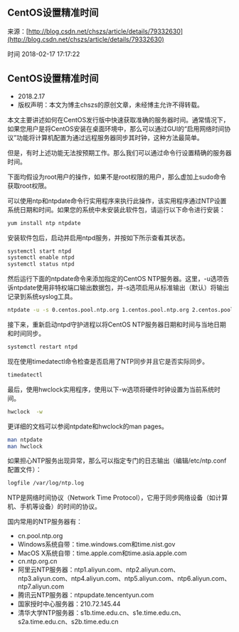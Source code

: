 ## CentOS设置精准时间

来源：[http://blog.csdn.net/chszs/article/details/79332630](http://blog.csdn.net/chszs/article/details/79332630)

时间 2018-02-17 17:17:22



## CentOS设置精准时间



* 2018.2.17
* 版权声明：本文为博主chszs的原创文章，未经博主允许不得转载。
  

本文主要讲述如何在CentOS发行版中快速获取准确的服务器时间。通常情况下，如果您用户是将CentOS安装在桌面环境中，那么可以通过GUI的“启用网络时间协议”功能将计算机配置为通过远程服务器同步其时钟，这种方法最简单。

但是，有时上述功能无法按预期工作。那么我们可以通过命令行设置精确的服务器时间。

下面均假设为root用户的操作，如果不是root权限的用户，那么虚加上sudo命令获取root权限。

可以使用ntp和ntpdate命令行实用程序来执行此操作，该实用程序通过NTP设置系统日期和时间。如果您的系统中未安装此软件包，请运行以下命令进行安装：

```sh
yum install ntp ntpdate
```

安装软件包后，启动并启用ntpd服务，并按如下所示查看其状态。

```sh
systemctl start ntpd
systemctl enable ntpd
systemctl status ntpd
```

然后运行下面的ntpdate命令来添加指定的CentOS NTP服务器。这里，-u选项告诉ntpdate使用非特权端口输出数据包，并-s选项启用从标准输出（默认）将输出记录到系统syslog工具。

```sh
ntpdate -u -s 0.centos.pool.ntp.org 1.centos.pool.ntp.org 2.centos.pool.ntp.org
```

接下来，重新启动ntpd守护进程以将CentOS NTP服务器日期和时间与当地日期和时间同步。

```sh
systemctl restart ntpd
```

现在使用timedatectl命令检查是否启用了NTP同步并且它是否实际同步。

```sh
timedatectl
```

最后，使用hwclock实用程序，使用以下-w选项将硬件时钟设置为当前系统时间。

```sh
hwclock  -w
```

更详细的文档可以参阅ntpdate和hwclock的man pages。

```sh
man ntpdate
man hwclock
```

如果担心NTP服务出现异常，那么可以指定专门的日志输出（编辑/etc/ntp.conf配置文件）：

```sh
logfile /var/log/ntp.log
```

NTP是网络时间协议（Network Time Protocol），它用于同步网络设备（如计算机、手机等设备）的时间的协议。

国内常用的NTP服务器有：



* cn.pool.ntp.org
* Windows系统自带：time.windows.com和time.nist.gov
* MacOS X系统自带：time.apple.com和time.asia.apple.com
* cn.ntp.org.cn
* 阿里云NTP服务器：ntp1.aliyun.com、ntp2.aliyun.com、ntp3.aliyun.com、ntp4.aliyun.com、ntp5.aliyun.com、ntp6.aliyun.com、ntp7.aliyun.com
* 腾讯云NTP服务器：ntpupdate.tencentyun.com
* 国家授时中心服务器：210.72.145.44
* 清华大学NTP服务器：s1b.time.edu.cn、s1e.time.edu.cn、s2a.time.edu.cn、s2b.time.edu.cn
  


